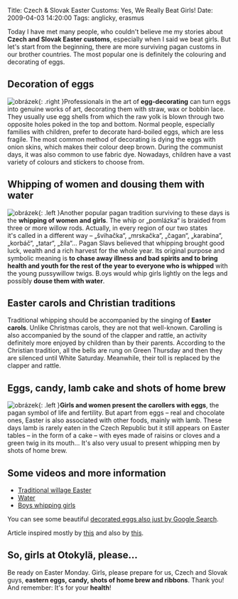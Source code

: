 Title: Czech & Slovak Easter Customs: Yes, We Really Beat Girls!
Date: 2009-04-03 14:20:00
Tags: anglicky, erasmus

Today I have met many people, who couldn't believe me my stories about **Czech and Slovak Easter customs**, especially when I said we beat girls. But let's start from the beginning, there are more surviving pagan customs in our brother countries. The most popular one is definitely the colouring and decorating of eggs.

## Decoration of eggs

![obrázek]({static}/images/108.jpg){: .right }Professionals in the art of **egg-decorating** can turn eggs into genuine works of art, decorating them with straw, wax or bobbin lace. They usually use egg shells from which the raw yolk is blown through two opposite holes poked in the top and bottom. Normal people, especially families with children, prefer to decorate hard-boiled eggs, which are less fragile. The most common method of decorating is dying the eggs with onion skins, which makes their colour deep brown. During the communist days, it was also common to use fabric dye. Nowadays, children have a vast variety of colours and stickers to choose from.

## Whipping of women and dousing them with water

![obrázek]({static}/images/109.jpg){: .left }Another popular pagan tradition surviving to these days is the **whipping of women and girls**. The whip or „pomlázka“ is braided from three or more willow rods. Actually, in every region of our two states it's called in a different way – „švihačka“, „mrskačka“, „čagan“, „karabina“, „korbáč“, „tatar“, „žíla“… Pagan Slavs believed that whipping brought good luck, wealth and a rich harvest for the whole year. Its original purpose and symbolic meaning is **to chase away illness and bad spirits and to bring health and youth for the rest of the year to everyone who is whipped** with the young pussywillow twigs. B.oys would whip girls lightly on the legs and possibly **douse them with water**.

## Easter carols and Christian traditions

Traditional whipping should be accompanied by the singing of **Easter carols**. Unlike Christmas carols, they are not that well-known. Carolling is also accompanied by the sound of the clapper and rattle, an activity definitely more enjoyed by children than by their parents. According to the Christian tradition, all the bells are rung on Green Thursday and then they are silenced until White Saturday. Meanwhile, their toll is replaced by the clapper and rattle.

## Eggs, candy, lamb cake and shots of home brew

![obrázek]({static}/images/110.jpg){: .left }**Girls and women present the carollers with eggs**, the pagan symbol of life and fertility. But apart from eggs – real and chocolate ones, Easter is also associated with other foods, mainly with lamb. These days lamb is rarely eaten in the Czech Republic but it still appears on Easter tables – in the form of a cake – with eyes made of raisins or cloves and a green twig in its mouth… It's also very usual to present whipping men by shots of home brew.

## Some videos and more information

-   [Traditional willage Easter](http://www.youtube.com/watch?v=pMYU4fcuVpc&feature=related)
-   [Water](http://www.youtube.com/watch?v=7PHNftjjgp4&feature=related)
-   [Boys whipping girls](http://www.youtube.com/watch?v=zT_41piXK3s)

You can see some beautiful [decorated eggs also just by Google Search](http://images.google.com/images?q=kraslice&oe=utf-8&rls=org.mozilla:cs:official&client=firefox-a&um=1&ie=UTF-8&sa=N&hl=cs&tab=wi).

Article inspired mostly by [this](http://www.radio.cz/cz/clanek/102218) and also by [this](http://www.myczechrepublic.com/czech_culture/czech_holidays/easter/).

## So, girls at Otokylä, please…

Be ready on Easter Monday. Girls, please prepare for us, Czech and Slovak guys, **eastern eggs, candy, shots of home brew and ribbons**. Thank you! And remember: It's for your **health**!
